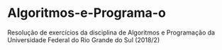 # Algoritmos-e-Programa-o
Resolução de exercícios da disciplina de Algoritmos e Programação da Universidade Federal do Rio Grande do Sul (2018/2)
